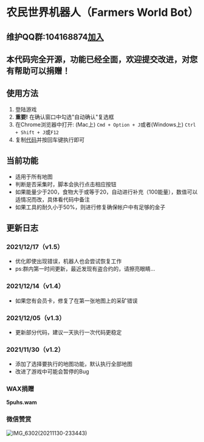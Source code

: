 # 农民世界机器人（Farmers World Bot）

## 维护QQ群:104168874[加入](https://jq.qq.com/?_wv=1027&k=YFQphbHA)
## 本代码完全开源，功能已经全面，欢迎提交改进，对您有帮助可以捐赠！
## 使用方法

1. 登陆游戏
2. **重要!** 在确认窗口中勾选"自动确认"复选框
3. 在Chrome浏览器中打开:  (Mac上) `Cmd + Option + J`或者(Windows上) `Ctrl + Shift + J`或`F12` 
4. 复制[代码](https://github.com/cnscdh/farmersworld-bot/blob/main/bot.js)并按回车键执行即可

## 当前功能

- 适用于所有地图
- 判断是否采集时，脚本会执行点击相应按钮
- 如果能量少于200，食物大于或等于20，自动进行补充（100能量），数值可以适情况而改，具体看代码中备注
- 如果工具的耐久小于50%，则进行修复确保帐户中有足够的金子

## 更新日志
### 2021/12/17（v1.5）
- 优化即使出现错误，机器人也会尝试恢复工作
- ps:群内第一时间更新，最近发现有盗合约的，请擦亮眼睛...
### 2021/12/14（v1.4）
- 如果您有会员卡，修复了在第一张地图上的采矿错误

### 2021/12/05（v1.3）
- 更新部分代码，建议一天执行一次代码更稳定

### 2021/11/30（v1.2）
- 添加了选择要执行的地图功能，默认执行全部地图
- 改进了游戏中可能会暂停的Bug

### WAX捐赠

**5puhs.wam**

### 微信赞赏

![IMG_6302(20211130-233443)](https://user-images.githubusercontent.com/84962597/144077970-453b7b97-694b-46df-b8dd-516e677a64c6.JPG)


